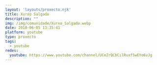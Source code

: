 ```yaml
---
layout: 'layouts/proxecto.njk'
title: Xurxo Salgado
description: ""
img: /img/comunidade/Xurxo_Salgado.webp
date: 2010-06-05 13:35:41
platform: youtube
type: proxecto
tags:
  - youtube
redes:
  youtube: https://www.youtube.com/channel/UCeZrQCbCilRuxf5wEYo6vJg
---
```

